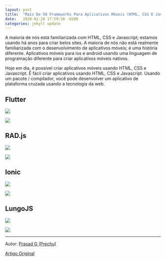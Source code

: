 ```yaml
---
layout: post
title:  "Mais De 50 Frameworks Para Aplicativos Móveis (HTML, CSS E JavaScript)"
date:   2020-01-28 17:59:38 -0200
categories: jekyll update
---
```



A maioria de nós está familiarizada com HTML, CSS e Javascript; estamos usando há anos para criar belos sites. A maioria de nós não está realmente familiarizada com o desenvolvimento de aplicativos móveis; é uma história diferente. Aplicativos móveis para ios e android usando uma linguagem de programação diferente para criar aplicativos móveis nativos.

Hoje em dia, é possível criar aplicativos móveis usando HTML, CSS e Javascript. É fácil criar aplicativos usando HTML, CSS e Javascript. Usando um pacote / compilador, você pode desenvolver um aplicativo de plataforma cruzada usando a tecnologia da web.


## Flutter

![](https://trello-attachments.s3.amazonaws.com/5d7e8031eaec3e42c24aade0/5e442fc056a57c8f8411c9e4/dac24048e529541577f61e9ce42a1640/Flutter.jpg)

[![](https://trello-attachments.s3.amazonaws.com/5d7e8031eaec3e42c24aade0/5e442fc056a57c8f8411c9e4/a180331651b0319f1b1c319742c8251d/FONTE.png)](https://flutter.dev/)


## RAD.js


![](https://trello-attachments.s3.amazonaws.com/5d7e8031eaec3e42c24aade0/5e442fc056a57c8f8411c9e4/50b627ed81a5098e7dc9d5f0962c7f96/RAD-js.jpg)

[![](https://trello-attachments.s3.amazonaws.com/5d7e8031eaec3e42c24aade0/5e442fc056a57c8f8411c9e4/a180331651b0319f1b1c319742c8251d/FONTE.png)](http://rad-js.com/)

## Ionic

![](https://trello-attachments.s3.amazonaws.com/5d7e8031eaec3e42c24aade0/5e442fc056a57c8f8411c9e4/2d01d3468bb42ae4e1afd64269f497b9/Ionic.jpg)


[![](https://trello-attachments.s3.amazonaws.com/5d7e8031eaec3e42c24aade0/5e442fc056a57c8f8411c9e4/a180331651b0319f1b1c319742c8251d/FONTE.png)](https://ionicframework.com/)

## LungoJS

![](https://trello-attachments.s3.amazonaws.com/5d7e8031eaec3e42c24aade0/5e442fc056a57c8f8411c9e4/fdee1c0a248f47dd48f0765d40ec0c6e/LungoJS.jpg)

[![](https://trello-attachments.s3.amazonaws.com/5d7e8031eaec3e42c24aade0/5e442fc056a57c8f8411c9e4/a180331651b0319f1b1c319742c8251d/FONTE.png)](http://lungo.tapquo.com/)


---

Autor: [Prasad G (Prechu)](https://cssauthor.com/author/prechu/)

[Artigo Original](https://cssauthor.com/mobile-application-frameworks/)
